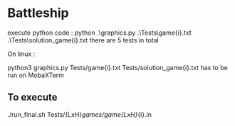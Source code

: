 # Battleship

execute python code :
python .\graphics.py .\Tests\game{i}.txt .\Tests\solution_game{i}.txt
there are 5 tests in total

On linux :

python3 graphics.py Tests/game{i}.txt Tests/solution_game{i}.txt
has to be run on MobaXTerm

## To execute 

./run_final.sh Tests/{LxH}_games/game{LxH}_{i}.in




